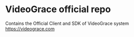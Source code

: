 # VideoGrace official repo

Contains the Official Client and SDK of VideoGrace system
https://videograce.com
